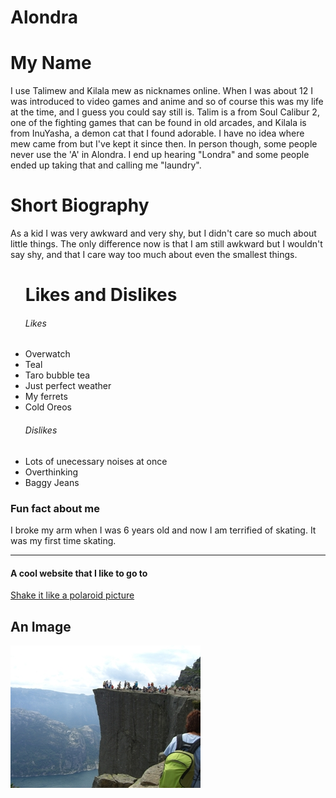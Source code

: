 # Alondra
<!DOCTYPE html>
<html>
<body>
<h1>My Name</h1>
<p>I use Talimew and Kilala mew as nicknames online. When I was about 12 I was introduced to video games and anime and so of course this was my life at the time, and I guess you could say still is. Talim is a from Soul Calibur 2, one of the fighting games that can be found in old arcades, and Kilala is from InuYasha, a demon cat that I found adorable. I have no idea where mew came from but I've kept it since then. In person though, some people never use the 'A' in Alondra. I end up hearing "Londra" and some people ended up taking that and calling me "laundry".</p>
<div>
<div>
<h1>Short Biography</h1>
<p>As a kid I was very awkward and very shy, but I didn't care so much about little things. The only difference now is that I am still awkward but I wouldn't say shy, and that I care way too much about even the smallest things.</p>
<body>
<ul>
<h1>Likes and Dislikes</h1>
<h6>Likes</h6>
<li>Overwatch</li>
<li>Teal</li>
<li>Taro bubble tea</li>
<li>Just perfect weather
<li>My ferrets</li>
<li>Cold Oreos</li>
<div>
<h6>Dislikes</h6>
<li>Lots of unecessary noises at once</li>
<li>Overthinking</li>
<li>Baggy Jeans</li>
</ul>
</body>
<body>
<h3>Fun fact about me</h3>
<p> I broke my arm when I was 6 years old and now I am terrified of skating. It was my first time skating.</p>
<hr>
<h4>A cool website that I like to go to</h4>
<a href="http://www.staggeringbeauty.com/">Shake it like a polaroid picture</a>
</body>
<div>
<body>
<h2>An Image</h2>
<img src="pic_mountain.jpg" alt="Mountain View" style="width:304px;height:228px;">
</body>
</html>
